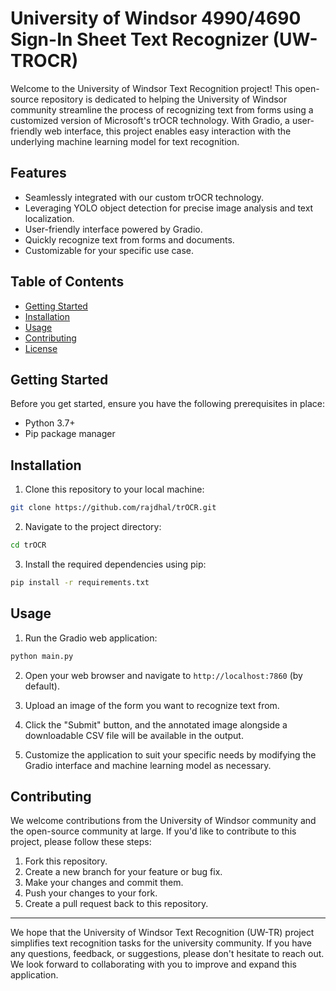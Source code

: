 # University of Windsor 4990/4690 Sign-In Sheet Text Recognizer (UW-TROCR)

Welcome to the University of Windsor Text Recognition project! This open-source repository is dedicated to helping the University of Windsor community streamline the process of recognizing text from forms using a customized version of Microsoft's trOCR technology. With Gradio, a user-friendly web interface, this project enables easy interaction with the underlying machine learning model for text recognition.

## Features

- Seamlessly integrated with our custom trOCR technology.
- Leveraging YOLO object detection for precise image analysis and text localization.
- User-friendly interface powered by Gradio.
- Quickly recognize text from forms and documents.
- Customizable for your specific use case.

## Table of Contents

- [Getting Started](#getting-started)
- [Installation](#installation)
- [Usage](#usage)
- [Contributing](#contributing)
- [License](#license)

## Getting Started

Before you get started, ensure you have the following prerequisites in place:

- Python 3.7+
- Pip package manager

## Installation

1. Clone this repository to your local machine:

```bash
git clone https://github.com/rajdhal/trOCR.git
```

2. Navigate to the project directory:

```bash
cd trOCR
```

3. Install the required dependencies using pip:

```bash
pip install -r requirements.txt
```

## Usage

1. Run the Gradio web application:

```bash
python main.py
```

2. Open your web browser and navigate to `http://localhost:7860` (by default).

3. Upload an image of the form you want to recognize text from.

4. Click the "Submit" button, and the annotated image alongside a downloadable CSV file will be available in the output.

5. Customize the application to suit your specific needs by modifying the Gradio interface and machine learning model as necessary.

## Contributing

We welcome contributions from the University of Windsor community and the open-source community at large. If you'd like to contribute to this project, please follow these steps:

1. Fork this repository.
2. Create a new branch for your feature or bug fix.
3. Make your changes and commit them.
4. Push your changes to your fork.
5. Create a pull request back to this repository.

---

We hope that the University of Windsor Text Recognition (UW-TR) project simplifies text recognition tasks for the university community. If you have any questions, feedback, or suggestions, please don't hesitate to reach out. We look forward to collaborating with you to improve and expand this application.
